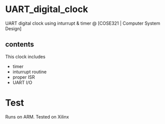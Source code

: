 # UART_digital_clock
UART digital clock using inturrupt & timer @ [COSE321 | Computer System Design]

## contents
This clock includes
* timer
* inturrupt routine
* proper ISR
* UART I/O

# Test
Runs on ARM.
Tested on Xilinx
